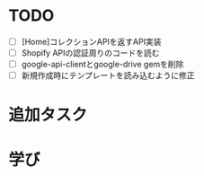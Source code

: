 # TODO

- [ ] [Home]コレクションAPIを返すAPI実装
- [ ] Shopify APIの認証周りのコードを読む
- [ ] google-api-clientとgoogle-drive gemを削除
- [ ] 新規作成時にテンプレートを読み込むように修正

# 追加タスク

# 学び

